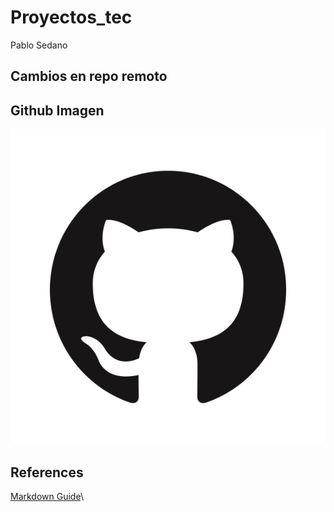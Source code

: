 # Proyectos_tec
Pablo Sedano

## Cambios en repo remoto


## Github Imagen

![Github logo](Images/GitHub-Mark.png)


## References
[Markdown Guide](https://www.markdownguide.org/cheat-sheet/)\